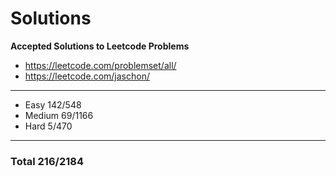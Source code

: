 # Solutions
**Accepted Solutions to Leetcode Problems**

- https://leetcode.com/problemset/all/
- https://leetcode.com/jaschon/
---
- Easy 142/548
- Medium 69/1166
- Hard 5/470

---
### Total 216/2184
